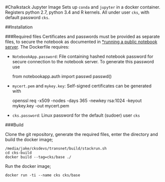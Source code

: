 #Chalkstack Jupyter Image
Sets up `conda` and `jupyter` in a docker container.
Registers python 2.7, python 3.4 and R kernels.
All under user `cks`, with default password `cks`.

##Installation

###Required files
Certificates and passwords must be provided as separate files, to secure the notebook as documented in [*running a public notebook server](http://jupyter-notebook.readthedocs.org/en/latest/public_server.html#running-a-public-notebook-server).  The Dockerfile requires:

 - `NotebookApp.password`: File containing hashed notebook password for secure connection to the notebook server.
To generate this password use

    from notebookapp.auth import passwd
    passwd()

 - `mycert.pem` and `mykey.key`: Self-signed certificates can be generated with

    openssl req -x509 -nodes -days 365 -newkey rsa:1024 -keyout mykey.key -out mycert.pem

 - `cks.password`: Linux password for the default (sudoer) user `cks`


###Build

Clone the git repository, generate the required files, enter the directory and build the docker image;

    /media/jake/cksdevs/transnet/build/stackrun.sh
    cd cks-build
    docker build --tag=cks/base ./

Run the docker image;

    docker run -ti --name cks cks/base
